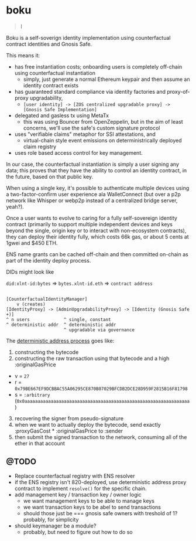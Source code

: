 # boku

> I

Boku is a self-soverign identity implementation using counterfactual contract identities and Gnosis Safe.

This means it:

+ has free instantiation costs; onboarding users is completely off-chain using counterfactual instantiation
  - simply, just generate a normal Ethereum keypair and then assume an identity contract exists
+ has guaranteed standard compliance via identity factories and proxy-of-proxy upgradability,
  - `[user identity] -> [ZOS centralized upgradable proxy] -> [Gnosis Safe Implementation]`
+ delegated and gasless tx using MetaTx
  - this was using Bouncer from OpenZeppelin, but in the aim of least concerns, we'll use the safe's custom signature protocol
+ uses "verifiable claims" metaphor for SSI attestations, and
  - virtual-chain style event emissions on deterministrically deployed claim registry
+ uses role based access control for key management.

In our case, the counterfactual instantiation is simply a user signing any data; this proves that they have the ability to control an identity contract, in the future, based on that public key.

When using a single key, it's possible to authenticate multiple devices using a two-factor-confirm user experience ala WalletConnect (but over a p2p network like Whisper or webp2p instead of a centralized bridge server, yeah?).

Once a user wants to evolve to caring for a fully self-sovereign identity contract (primarily to support multiple independent devices and keys beyond the single, origin key or to interact with non-ecosystem contracts), they can deploy their identity fully, which costs 66k gas, or about 5 cents at 1gwei and $450 ETH.

ENS name grants can be cached off-chain and then committed on-chain as part of the identity deploy process.

DIDs might look like

`did:xlnt-id:bytes` => `bytes.xlnt-id.eth` => `contract address`

```

[CounterfactualIdentityManager]
    v (creates)
[IdentityProxy] -> [AdminUpgradabilityProxy] -> [Identity (Gnosis Safe +)]
^ n users             ^ single, constant
^ deterministic addr  ^ deterministic addr
                      ^ upgradable via governance
```


The [deterministic address process](https://github.com/ethereum/EIPs/issues/820) goes like:
1. constructing the bytecode
2. constructing the raw transaction using that bytecode and a high :originalGasPrice
  - v = `27`
  - r = `0x79BE667EF9DCBBAC55A06295CE870B07029BFCDB2DCE28D959F2815B16F81798`
  - s = `:arbitrary` (`0x0aaaaaaaaaaaaaaaaaaaaaaaaaaaaaaaaaaaaaaaaaaaaaaaaaaaaaaaaaaaaaaa`)
3. recovering the signer from pseudo-signature
4. when we want to actually deploy the bytecode, send exactly :proxyGasCost * :originalGasPrice to :sender
5. then submit the signed transaction to the network, consuming all of the ether in that account

## @TODO

+ Replace counterfactual registry with ENS resolver
+ if the ENS registry isn't 820-deployed, use deterministic address proxy contract to implement `resolve()` for the specific chain.
+ add management key / transaction key / owner logic
  - we want management keys to be able to manage keys
  - we want transaction keys to be abel to send transactions
  - should those just be === gnosis safe owners with treshold of 1? probably, for simplicity
+ should keymanager be a module?
  - probably, but need to figure out how to do so
